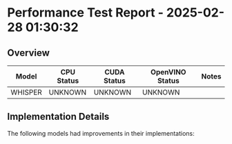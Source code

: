 # Performance Test Report - 2025-02-28 01:30:32

## Overview

| Model | CPU Status | CUDA Status | OpenVINO Status | Notes |
|-------|------------|-------------|-----------------|-------|
| WHISPER | UNKNOWN | UNKNOWN | UNKNOWN | |

## Implementation Details

The following models had improvements in their implementations:

